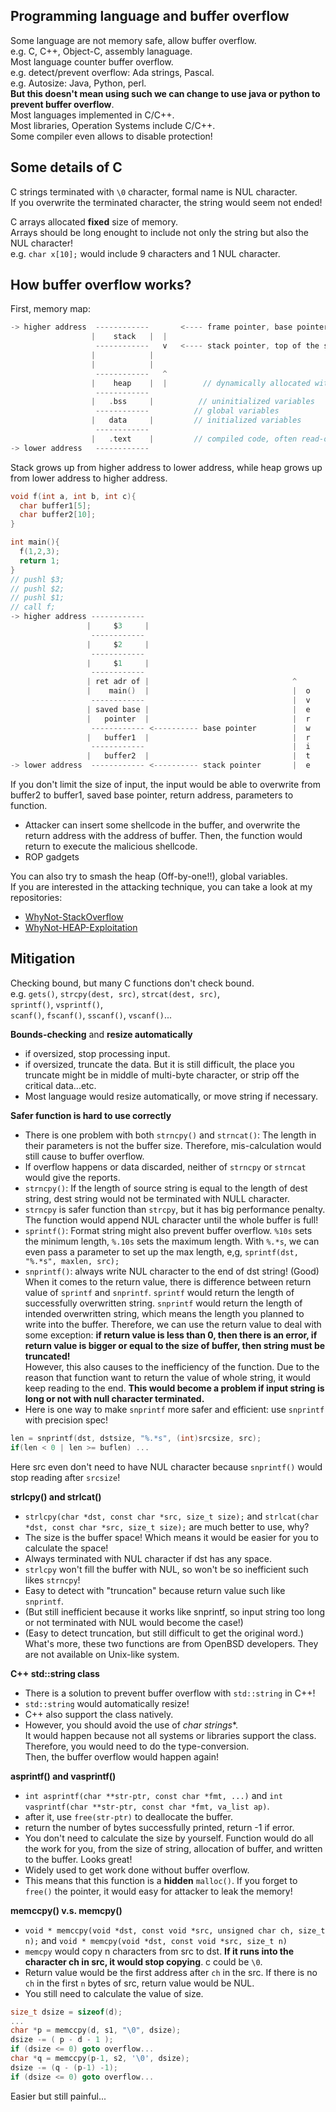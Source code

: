 ## Programming language and buffer overflow
Some language are not memory safe, allow buffer overflow.  
e.g. C, C++, Object-C, assembly lanaguage.  
Most language counter buffer overflow.  
e.g. detect/prevent overflow: Ada strings, Pascal.  
e.g. Autosize: Java, Python, perl.  
**But this doesn't mean using such we can change to use java or python to prevent buffer overflow**.  
Most languages implemented in C/C++.  
Most libraries, Operation Systems include C/C++.  
Some compiler even allows to disable protection!

## Some details of C
C strings terminated with `\0` character, formal name is NUL character.  
If you overwrite the terminated character, the string would seem not ended!  

C arrays allocated **fixed** size of memory.  
Arrays should be long enought to include not only the string but also the NUL character!  
e.g. `char x[10];` would include 9 characters and 1 NUL character.  

## How buffer overflow works?
First, memory map:  
```c
-> higher address  ------------       <---- frame pointer, base pointer
                  |    stack   |  | 
                   ------------   v   <---- stack pointer, top of the stack
                  |            |
                  |            |
                   ------------   ^
                  |    heap    |  |        // dynamically allocated with malloc()
                   ------------
                  |   .bss     |          // uninitialized variables
                   ------------          // global variables
                  |   data     |         // initialized variables
                   ------------
                  |   .text    |         // compiled code, often read-only
-> lower address   ------------
```  
Stack grows up from higher address to lower address, while heap grows up from lower address to higher address.  
```c
void f(int a, int b, int c){
  char buffer1[5];
  char buffer2[10];
}

int main(){
  f(1,2,3);
  return 1;
}
// pushl $3;
// pushl $2;
// pushl $1;
// call f;
-> higher address ------------
                 |     $3     |
                  ------------
                 |     $2     |
                  ------------
                 |     $1     |
                  ------------
                 | ret adr of |                                ^
                 |    main()  |                                |  o
                  ------------                                 |  v
                 | saved base |                                |  e
                 |   pointer  |                                |  r
                  ------------ <---------- base pointer        |  w
                 |   buffer1  |                                |  r
                  ------------                                 |  i
                 |   buffer2  |                                |  t
-> lower address  ------------ <---------- stack pointer       |  e
```  
If you don't limit the size of input, the input would be able to overwrite from buffer2 to buffer1, saved base pointer, return address, parameters to function.  

* Attacker can insert some shellcode in the buffer, and overwrite the return address with the address of buffer. Then, the function would return to execute the malicious shellcode.  
* ROP gadgets  

You can also try to smash the heap (Off-by-one!!), global variables.  
If you are interested in the attacking technique, you can take a look at my repositories:  
* [WhyNot-StackOverflow](https://github.com/shinmao/WhyNot-StackOverflow)  
* [WhyNot-HEAP-Exploitation](https://github.com/shinmao/WhyNot-HEAP-Exploitation)

## Mitigation
Checking bound, but many C functions don't check bound.  
e.g. `gets()`, `strcpy(dest, src)`, `strcat(dest, src)`,  
`sprintf()`, `vsprintf()`,  
`scanf()`, `fscanf()`, `sscanf()`, `vscanf()`...  

**Bounds-checking** and **resize automatically**  
* if oversized, stop processing input.  
* if oversized, truncate the data. But it is still difficult, the place you truncate might be in middle of multi-byte character, or strip off the critical data...etc.  
* Most language would resize automatically, or move string if necessary.

**Safer function is hard to use correctly**  
* There is one problem with both `strncpy()` and `strncat()`: The length in their parameters is not the buffer size. Therefore, mis-calculation would still cause to buffer overflow.  
* If overflow happens or data discarded, neither of `strncpy` or `strncat` would give the reports.  
* `strncpy()`: If the length of source string is equal to the length of dest string, dest string would not be terminated with NULL character.  
* `strncpy` is safer function than `strcpy`, but it has big performance penalty. The function would append NUL character until the whole buffer is full!  
* `sprintf()`: Format string might also prevent buffer overflow. `%10s` sets the minimum length, `%.10s` sets the maximum length. With `%.*s`, we can even pass a parameter to set up the max length, e,g, `sprintf(dst, "%.*s", maxlen, src);`  
* `snprintf()`: always write NUL character to the end of dst string! (Good)  
When it comes to the return value, there is difference between return value of `sprintf` and `snprintf`. `sprintf` would return the length of successfully overwritten string. `snprintf` would return the length of intended overwritten string, which means the length you planned to write into the buffer. Therefore, we can use the return value to deal with some exception: **if return value is less than 0, then there is an error, if return value is bigger or equal to the size of buffer, then string must be truncated!**  
However, this also causes to the inefficiency of the function. Due to the reason that function want to return the value of whole string, it would keep reading to the end. **This would become a problem if input string is long or not with null character terminated.**  
* Here is one way to make `snprintf` more safer and efficient: use `snprintf` with precision spec!  
```c
len = snprintf(dst, dstsize, "%.*s", (int)srcsize, src);
if(len < 0 | len >= buflen) ...
```  
Here src even don't need to have NUL character because `snprintf()` would stop reading after `srcsize`!  

**strlcpy() and strlcat()**  
* `strlcpy(char *dst, const char *src, size_t size);` and `strlcat(char *dst, const char *src, size_t size);` are much better to use, why?  
* The size is the buffer space! Which means it would be easier for you to calculate the space!  
* Always terminated with NUL character if dst has any space.  
* `strlcpy` won't fill the buffer with NUL, so won't be so inefficient such likes `strncpy`!  
* Easy to detect with "truncation" because return value such like `snprintf`.  
* (But still inefficient because it works like snprintf, so input string too long or not terminated with NUL would become the case!)  
* (Easy to detect truncation, but still difficult to get the original word.)  
What's more, these two functions are from OpenBSD developers. They are not available on Unix-like system.  

**C++ std::string class**  
* There is a solution to prevent buffer overflow with `std::string` in C++!  
* `std::string` would automatically resize!  
* C++ also support the class natively.  
* However, you should avoid the use of **char* strings**.  
It would happen because not all systems or libraries support the class.  
Therefore, you would need to do the type-conversion.  
Then, the buffer overflow would happen again!  

**asprintf() and vasprintf()**  
* `int asprintf(char **str-ptr, const char *fmt, ...)` and `int vasprintf(char **str-ptr, const char *fmt, va_list ap)`.  
* after it, use `free(str-ptr)` to deallocate the buffer.  
* return the number of bytes successfully printed, return -1 if error.  
* You don't need to calculate the size by yourself. Function would do all the work for you, from the size of string, allocation of buffer, and written to the buffer. Looks great!  
* Widely used to get work done without buffer overflow.  
* This means that this function is a **hidden** `malloc()`. If you forget to `free()` the pointer, it would easy for attacker to leak the memory!  

**memccpy() v.s. memcpy()**  
* `void * memccpy(void *dst, const void *src, unsigned char ch, size_t n);` and `void * memcpy(void *dst, const void *src, size_t n)`  
* `memcpy` would copy n characters from src to dst. **If it runs into the character ch in src, it would stop copying**. c could be `\0`.  
* Return value would be the first address after `ch` in the src. If there is no `ch` in the first `n` bytes of src, return value would be NUL.  
* You still need to calculate the value of size.  
```c
size_t dsize = sizeof(d);
...
char *p = memccpy(d, s1, "\0", dsize);
dsize -= ( p - d - 1 );
if (dsize <= 0) goto overflow...
char *q = memccpy(p-1, s2, '\0', dsize);
dsize -= (q - (p-1) -1);
if (dsize <= 0) goto overflow...
```  
Easier but still painful...
